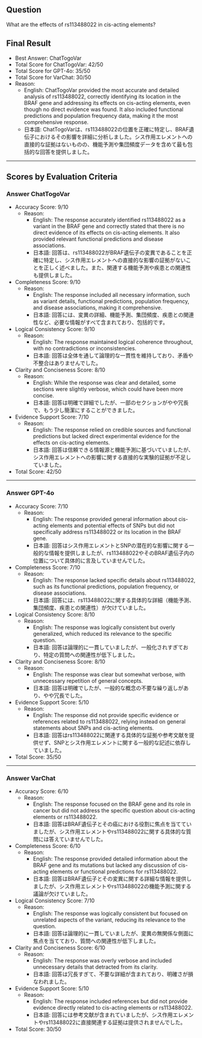 ## Question

What are the effects of rs113488022 in cis-acting elements?

## Final Result

- Best Answer: ChatTogoVar
- Total Score for ChatTogoVar: 42/50
- Total Score for GPT-4o: 35/50
- Total Score for VarChat: 30/50
- Reason:
  - English: ChatTogoVar provided the most accurate and detailed analysis of rs113488022, correctly identifying its location in the BRAF gene and addressing its effects on cis-acting elements, even though no direct evidence was found. It also included functional predictions and population frequency data, making it the most comprehensive response.
  - 日本語: ChatTogoVarは、rs113488022の位置を正確に特定し、BRAF遺伝子におけるその影響を詳細に分析しました。シス作用エレメントへの直接的な証拠はないものの、機能予測や集団頻度データを含めて最も包括的な回答を提供しました。

---

## Scores by Evaluation Criteria

### Answer ChatTogoVar
- Accuracy Score: 9/10
  - Reason: 
    - English: The response accurately identified rs113488022 as a variant in the BRAF gene and correctly stated that there is no direct evidence of its effects on cis-acting elements. It also provided relevant functional predictions and disease associations.
    - 日本語: 回答は、rs113488022がBRAF遺伝子の変異であることを正確に特定し、シス作用エレメントへの直接的な影響の証拠がないことを正しく述べました。また、関連する機能予測や疾患との関連性も提供しました。
- Completeness Score: 9/10
  - Reason: 
    - English: The response included all necessary information, such as variant details, functional predictions, population frequency, and disease associations, making it comprehensive.
    - 日本語: 回答には、変異の詳細、機能予測、集団頻度、疾患との関連性など、必要な情報がすべて含まれており、包括的です。
- Logical Consistency Score: 9/10
  - Reason: 
    - English: The response maintained logical coherence throughout, with no contradictions or inconsistencies.
    - 日本語: 回答は全体を通して論理的な一貫性を維持しており、矛盾や不整合はありませんでした。
- Clarity and Conciseness Score: 8/10
  - Reason: 
    - English: While the response was clear and detailed, some sections were slightly verbose, which could have been more concise.
    - 日本語: 回答は明確で詳細でしたが、一部のセクションがやや冗長で、もう少し簡潔にすることができました。
- Evidence Support Score: 7/10
  - Reason: 
    - English: The response relied on credible sources and functional predictions but lacked direct experimental evidence for the effects on cis-acting elements.
    - 日本語: 回答は信頼できる情報源と機能予測に基づいていましたが、シス作用エレメントへの影響に関する直接的な実験的証拠が不足していました。
- Total Score: 42/50

---

### Answer GPT-4o
- Accuracy Score: 7/10
  - Reason: 
    - English: The response provided general information about cis-acting elements and potential effects of SNPs but did not specifically address rs113488022 or its location in the BRAF gene.
    - 日本語: 回答はシス作用エレメントとSNPの潜在的な影響に関する一般的な情報を提供しましたが、rs113488022やそのBRAF遺伝子内の位置について具体的に言及していませんでした。
- Completeness Score: 7/10
  - Reason: 
    - English: The response lacked specific details about rs113488022, such as its functional predictions, population frequency, or disease associations.
    - 日本語: 回答には、rs113488022に関する具体的な詳細（機能予測、集団頻度、疾患との関連性）が欠けていました。
- Logical Consistency Score: 8/10
  - Reason: 
    - English: The response was logically consistent but overly generalized, which reduced its relevance to the specific question.
    - 日本語: 回答は論理的に一貫していましたが、一般化されすぎており、特定の質問への関連性が低下しました。
- Clarity and Conciseness Score: 8/10
  - Reason: 
    - English: The response was clear but somewhat verbose, with unnecessary repetition of general concepts.
    - 日本語: 回答は明確でしたが、一般的な概念の不要な繰り返しがあり、やや冗長でした。
- Evidence Support Score: 5/10
  - Reason: 
    - English: The response did not provide specific evidence or references related to rs113488022, relying instead on general statements about SNPs and cis-acting elements.
    - 日本語: 回答はrs113488022に関連する具体的な証拠や参考文献を提供せず、SNPとシス作用エレメントに関する一般的な記述に依存していました。
- Total Score: 35/50

---

### Answer VarChat
- Accuracy Score: 6/10
  - Reason: 
    - English: The response focused on the BRAF gene and its role in cancer but did not address the specific question about cis-acting elements or rs113488022.
    - 日本語: 回答はBRAF遺伝子とその癌における役割に焦点を当てていましたが、シス作用エレメントやrs113488022に関する具体的な質問には答えていませんでした。
- Completeness Score: 6/10
  - Reason: 
    - English: The response provided detailed information about the BRAF gene and its mutations but lacked any discussion of cis-acting elements or functional predictions for rs113488022.
    - 日本語: 回答はBRAF遺伝子とその変異に関する詳細な情報を提供しましたが、シス作用エレメントやrs113488022の機能予測に関する議論が欠けていました。
- Logical Consistency Score: 7/10
  - Reason: 
    - English: The response was logically consistent but focused on unrelated aspects of the variant, reducing its relevance to the question.
    - 日本語: 回答は論理的に一貫していましたが、変異の無関係な側面に焦点を当てており、質問への関連性が低下しました。
- Clarity and Conciseness Score: 6/10
  - Reason: 
    - English: The response was overly verbose and included unnecessary details that detracted from its clarity.
    - 日本語: 回答は冗長すぎて、不要な詳細が含まれており、明確さが損なわれました。
- Evidence Support Score: 5/10
  - Reason: 
    - English: The response included references but did not provide evidence directly related to cis-acting elements or rs113488022.
    - 日本語: 回答には参考文献が含まれていましたが、シス作用エレメントやrs113488022に直接関連する証拠は提供されませんでした。
- Total Score: 30/50